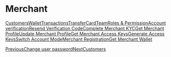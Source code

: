 # Merchant

[Customers](/xpress-wallet-api/merchant/customers)[Wallet](/xpress-wallet-api/merchant/wallet)[Transactions](/xpress-wallet-api/merchant/transactions)[Transfer](/xpress-wallet-api/merchant/transfer)[Card](/xpress-wallet-api/merchant/card)[Team](/xpress-wallet-api/merchant/team)[Roles & Permission](/xpress-wallet-api/merchant/roles-and-permission)[Account verification](/xpress-wallet-api/merchant/account-verification)[Resend Verification Code](/xpress-wallet-api/merchant/resend-verification-code)[Complete Merchant KYC](/xpress-wallet-api/merchant/complete-merchant-kyc)[Get Merchant Profile](/xpress-wallet-api/merchant/get-merchant-profile)[Update Merchant Profile](/xpress-wallet-api/merchant/update-merchant-profile)[Get Merchant Access Keys](/xpress-wallet-api/merchant/get-merchant-access-keys)[Generate Access Keys](/xpress-wallet-api/merchant/generate-access-keys)[Switch Account Mode](/xpress-wallet-api/merchant/switch-account-mode)[Merchant Registration](/xpress-wallet-api/merchant/merchant-registration)[Get Merchant Wallet](/xpress-wallet-api/merchant/get-merchant-wallet)

[PreviousChange user password](/xpress-wallet-api/user/change-user-password)[NextCustomers](/xpress-wallet-api/merchant/customers)